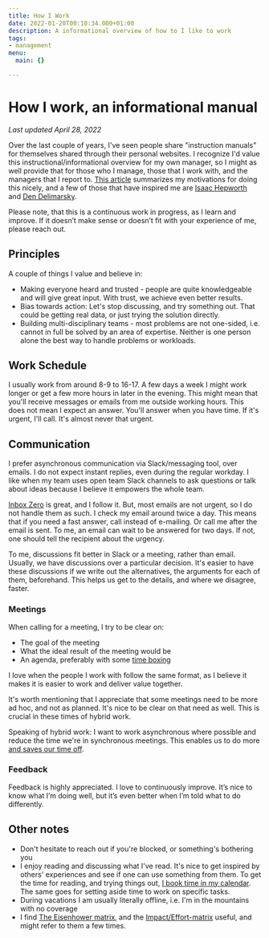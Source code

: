 ```yaml
---
title: How I Work
date: 2022-01-20T00:10:34.000+01:00
description: A informational overview of how to I like to work
tags:
- management
menu:
  main: {}

---
```

# How I work, an informational manual

_Last updated April 28, 2022_

Over the last couple of years, I've seen people share "instruction manuals" for themselves shared through their personal websites. I recognize I'd value this instructional/informational overview for my own manager, so I might as well provide that for those who I manage, those that I work with, and the managers that I report to. [This
article](https://www.remotecompany.com/blog/how-to-work-with-me-manual)
summarizes my motivations for doing this nicely, and a few of those that have
inspired me are [Isaac Hepworth](https://github.com/hepwori/wwi/) and [Den
Delimarsky](https://den.dev/how-i-work/).

Please note, that this is a continuous work in progress, as I learn and improve. If it doesn’t make sense or doesn’t fit with your experience of me, please reach out.

## Principles

A couple of things I value and believe in:

* Making everyone heard and trusted - people are quite knowledgeable and will give great input. With trust, we achieve even better results.
* Bias towards action: Let's stop discussing, and try something out. That could be getting real data, or just trying the solution directly.
* Building multi-disciplinary teams - most problems are not one-sided, i.e. cannot in full be solved by an area of expertise. Neither is one person alone the best way to handle problems or workloads.

## Work Schedule

I usually work from around 8-9 to 16-17. A few days a week I might work longer
or get a few more hours in later in the evening. This might mean that you'll
receive messages or emails from me outside working hours. This does not mean I
expect an answer. You'll answer when you have time. If it's urgent, I'll call.
It's almost never that urgent.

## Communication

I prefer asynchronous communication via Slack/messaging tool, over emails. I do not expect instant replies, even during the regular workday. I like when my team uses open team Slack channels to ask questions or talk about ideas because I believe it empowers the whole team.

[Inbox Zero](https://blog.doist.com/inbox-zero/) is great, and I follow it. But, most emails are not urgent, so I do not handle them as such. I check my email around twice a day. This means that if you need a fast answer, call instead of e-mailing. Or call me after the email is sent. To me, an email can wait to be answered for two days. If not, one should tell the recipient about the urgency.

To me, discussions fit better in Slack or a meeting, rather than email. Usually, we have discussions over a particular decision. It's easier to have these discussions if we write out the alternatives, the arguments for each of them, beforehand. This helps us get to the details, and where we disagree, faster.

### Meetings

When calling for a meeting, I try to be clear on:

* The goal of the meeting
* What the ideal result of the meeting would be
* An agenda, preferably with some [time boxing](https://en.wikipedia.org/wiki/Parkinson%27s_law "time boxing")

I love when the people I work with follow the same format, as I believe it makes it is easier to work and deliver value together.

It's worth mentioning that I appreciate that some meetings need to be more ad hoc, and not as planned. It's nice to be clear on that need as well. This is crucial in these times of hybrid work.

Speaking of hybrid work: I want to work asynchronous where possible and reduce the time we're in synchronous meetings. This enables us to do more [and saves our time off](https://www.theatlantic.com/newsletters/archive/2022/04/triple-peak-day-work-from-home/629457/?utm_source=pocket&utm_medium=email&utm_campaign=pockethits&cta=1&src=ph).

### Feedback

Feedback is highly appreciated. I love to continuously improve. It’s nice to know what I’m doing well, but it’s even better when I’m told what to do differently.

## Other notes

* Don't hesitate to reach out if you're blocked, or something's bothering you
* I enjoy reading and discussing what I've read. It's nice to get inspired by others' experiences and see if one can use something from them. To get the time for reading, and trying things out, [I book time in my calendar](https://todoist.com/productivity-methods/time-blocking). The same goes for setting aside time to work on specific tasks.
* During vacations I am usually literally offline, i.e. I'm in the mountains with no coverage
* I find [The Eisenhower matrix](https://todoist.com/productivity-methods/eisenhower-matrix), and the [Impact/Effort-matrix](https://miro.com/templates/impact-effort-matrix/) useful, and might refer to them a few times.